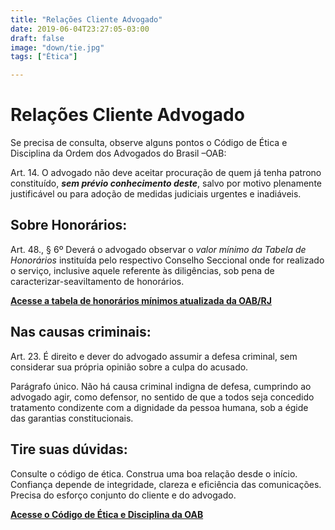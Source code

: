 ```yaml
---
title: "Relações Cliente Advogado"
date: 2019-06-04T23:27:05-03:00
draft: false
image: "down/tie.jpg"
tags: ["Ética"]

---
```


# Relações Cliente Advogado


Se precisa de consulta, observe alguns pontos o Código de Ética e Disciplina da Ordem dos Advogados do Brasil –OAB:

Art. 14. O advogado não deve aceitar procuração de quem já tenha patrono constituído, **_sem prévio conhecimento deste_**, salvo por motivo plenamente justificável ou para adoção de medidas judiciais urgentes e inadiáveis.

## Sobre Honorários:


Art. 48., §  6º  Deverá  o  advogado  observar  o  _valor  mínimo  da  Tabela  de  Honorários_  instituída pelo  respectivo  Conselho  Seccional  onde  for  realizado  o  serviço,  inclusive  aquele referente às diligências, sob pena de caracterizar-seaviltamento de honorários.

**<a data-disable-linkrewriter="true" data-modal-video="" data-modal-size="854x480" target="modal-frame" href="http://www.oabrj.org.br/tabela-de-honorarios" class=" unifyCta">Acesse a tabela de honorários mínimos atualizada da OAB/RJ</a>**

## Nas causas criminais:


Art. 23. É direito e dever do advogado assumir a defesa criminal, sem considerar sua própria opinião sobre a culpa do acusado.

Parágrafo único. Não há causa criminal indigna de defesa, cumprindo ao advogado agir, como defensor, no sentido de que a todos seja concedido tratamento condizente com a dignidade da pessoa humana, sob a égide das garantias constitucionais.

## Tire suas dúvidas:

Consulte o código de ética. Construa uma boa relação desde o início.  Confiança depende de integridade, clareza e eficiência das comunicações. Precisa do esforço conjunto do cliente e do advogado.

**<a data-disable-linkrewriter="true" data-modal-video="" data-modal-size="854x480" target="modal-frame" href="https://www.oab.org.br/arquivos/resolucao-n-022015-ced-2030601765.pdf" class=" unifyCta">Acesse o Código de Ética e Disciplina da OAB</a>**
